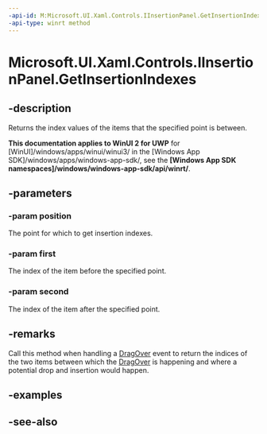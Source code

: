 ```yaml
---
-api-id: M:Microsoft.UI.Xaml.Controls.IInsertionPanel.GetInsertionIndexes(Windows.Foundation.Point,System.Int32@,System.Int32@)
-api-type: winrt method
---
```


<!-- Method syntax
public void GetInsertionIndexes(Windows.Foundation.Point position, System.Int32 first, System.Int32 second)
-->

# Microsoft.UI.Xaml.Controls.IInsertionPanel.GetInsertionIndexes

## -description
Returns the index values of the items that the specified point is between.

**This documentation applies to WinUI 2 for UWP** for [WinUI]/windows/apps/winui/winui3/ in the [Windows App SDK]/windows/apps/windows-app-sdk/, see the **[Windows App SDK namespaces]/windows/windows-app-sdk/api/winrt/**.

## -parameters
### -param position
The point for which to get insertion indexes.

### -param first
The index of the item before the specified point.

### -param second
The index of the item after the specified point.

## -remarks
Call this method when handling a [DragOver](../microsoft.ui.xaml/uielement_dragover.md) event to return the indices of the two items between which the [DragOver](../microsoft.ui.xaml/uielement_dragover.md) is happening and where a potential drop and insertion would happen.

## -examples

## -see-also
